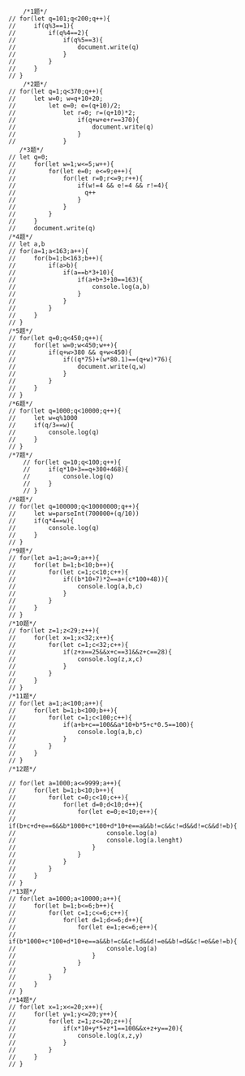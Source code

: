         /*1题*/
    // for(let q=101;q<200;q++){
    //     if(q%3==1){
    //         if(q%4==2){
    //             if(q%5==3){
    //                 document.write(q)
    //             }
    //         }
    //     }
    // }
        /*2题*/
    // for(let q=1;q<370;q++){
    //     let w=0; w=q+10+20;
    //         let e=0; e=(q+10)/2;
    //             let r=0; r=(q+10)*2;
    //                 if(q+w+e+r==370){
    //                     document.write(q)
    //                 }
    //             }
       /*3题*/
    // let q=0;   
    //     for(let w=1;w<=5;w++){
    //         for(let e=0; e<=9;e++){
    //             for(let r=0;r<=9;r++){
    //                 if(w!=4 && e!=4 && r!=4){
    //                   q++
    //                 }
    //             }
    //         }
    //     }
    //     document.write(q)
    /*4题*/
    // let a,b
    // for(a=1;a<163;a++){
    //     for(b=1;b<163;b++){
    //         if(a>b){
    //             if(a==b*3+10){
    //                 if(a+b+3+10==163){
    //                     console.log(a,b)
    //                 }
    //             }
    //         }
    //     }
    // }
    /*5题*/
    // for(let q=0;q<450;q++){
    //     for(let w=0;w<450;w++){
    //         if(q+w>380 && q+w<450){
    //             if((q*75)+(w*80.1)==(q+w)*76){
    //                 document.write(q,w)
    //             }
    //         }
    //     }
    // }
    /*6题*/
    // for(let q=1000;q<10000;q++){
    //     let w=q%1000
    //     if(q/3==w){
    //         console.log(q)
    //     }
    // }
    /*7题*/
        // for(let q=10;q<100;q++){
        //     if(q*10+3==q+300+468){
        //         console.log(q)
        //     }
        // }
    /*8题*/
    // for(let q=100000;q<10000000;q++){
    //     let w=parseInt(700000+(q/10))
    //     if(q*4==w){
    //         console.log(q)
    //     }
    // }
    /*9题*/
    // for(let a=1;a<=9;a++){
    //     for(let b=1;b<10;b++){
    //         for(let c=1;c<10;c++){
    //             if((b*10+7)*2==a+(c*100+48)){
    //                 console.log(a,b,c)
    //             }
    //         }
    //     }
    // }
    /*10题*/
    // for(let z=1;z<29;z++){
    //     for(let x=1;x<32;x++){
    //         for(let c=1;c<32;c++){
    //             if(z+x==25&&x+c==31&&z+c==28){
    //                 console.log(z,x,c)
    //             }
    //         }
    //     }
    // }
    /*11题*/
    // for(let a=1;a<100;a++){
    //     for(let b=1;b<100;b++){
    //         for(let c=1;c<100;c++){
    //             if(a+b+c==100&&a*10+b*5+c*0.5==100){
    //                 console.log(a,b,c)
    //             }
    //         }
    //     }
    // }
    /*12题*/
    
    // for(let a=1000;a<=9999;a++){
    //     for(let b=1;b<10;b++){
    //         for(let c=0;c<10;c++){
    //             for(let d=0;d<10;d++){
    //                 for(let e=0;e<10;e++){
    //                     if(b+c+d+e==6&&b*1000+c*100+d*10+e==a&&b!=c&&c!=d&&d!=c&&d!=b){
    //                         console.log(a)
    //                         console.log(a.lenght)
    //                     }
    //                 }
    //             }
    //         }
    //     }
    // }
    /*13题*/
    // for(let a=1000;a<10000;a++){
    //     for(let b=1;b<=6;b++){
    //         for(let c=1;c<=6;c++){
    //             for(let d=1;d<=6;d++){
    //                 for(let e=1;e<=6;e++){
    //                     if(b*1000+c*100+d*10+e==a&&b!=c&&c!=d&&d!=e&&b!=d&&c!=e&&e!=b){
    //                         console.log(a)
    //                     }
    //                 }
    //             }
    //         }
    //     }
    // }
    /*14题*/
    // for(let x=1;x<=20;x++){
    //     for(let y=1;y<=20;y++){
    //         for(let z=1;z<=20;z++){
    //             if(x*10+y*5+z*1==100&&x+z+y==20){
    //                 console.log(x,z,y)
    //             }
    //         }
    //     }
    // }